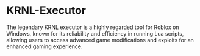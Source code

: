 # KRNL-Executor
The legendary KRNL executor is a highly regarded tool for Roblox on Windows, known for its reliability and efficiency in running Lua scripts, allowing users to access advanced game modifications and exploits for an enhanced gaming experience.
